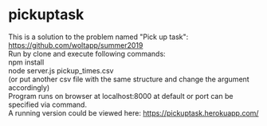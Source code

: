 # pickuptask

This is a solution to the problem named "Pick up task": https://github.com/woltapp/summer2019 <br />
Run by clone and execute following commands: <br />
npm install <br />
node server.js pickup_times.csv <br />
(or put another csv file with the same structure and change the argument accordingly) <br />
Program runs on browser at localhost:8000 at default or port can be specified via command. <br />
A running version could be viewed here: https://pickuptask.herokuapp.com/ <br />
